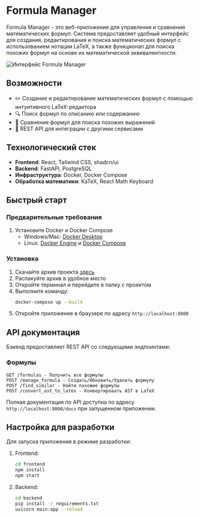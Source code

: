 # Formula Manager

Formula Manager - это веб-приложение для управления и сравнения математических формул. Система предоставляет удобный интерфейс для создания, редактирования и поиска математических формул с использованием нотации LaTeX, а также функционал для поиска похожих формул на основе их математической эквивалентности.

![Интерфейс Formula Manager]([/api/placeholder/800/400](https://i.yapx.ru/YRMRc.png))

## Возможности

- ✏️ Создание и редактирование математических формул с помощью интуитивного LaTeX-редактора
- 🔍 Поиск формул по описанию или содержанию
- 🔄 Сравнение формул для поиска похожих выражений
- 🚀 REST API для интеграции с другими сервисами

## Технологический стек

- **Frontend**: React, Tailwind CSS, shadcn/ui
- **Backend**: FastAPI, PostgreSQL
- **Инфраструктура**: Docker, Docker Compose
- **Обработка математики**: KaTeX, React Math Keyboard

## Быстрый старт

### Предварительные требования

1. Установите Docker и Docker Compose
   - Windows/Mac: [Docker Desktop](https://www.docker.com/products/docker-desktop/)
   - Linux: [Docker Engine](https://docs.docker.com/engine/install/) и [Docker Compose](https://docs.docker.com/compose/install/)

### Установка

1. Скачайте архив проекта [здесь]()
2. Распакуйте архив в удобное место
3. Откройте терминал и перейдите в папку с проектом
4. Выполните команду:
   ```bash
   docker-compose up --build
   ```
5. Откройте приложение в браузере по адресу `http://localhost:8000`

## API документация

Бэкенд предоставляет REST API со следующими эндпоинтами:

### Формулы

```
GET /formulas - Получить все формулы
POST /manage_formula - Создать/Обновить/Удалить формулу
POST /find_similar - Найти похожие формулы
POST /convert_ast_to_latex - Конвертировать AST в LaTeX
```

Полная документация по API доступна по адресу `http://localhost:8000/docs` при запущенном приложении.

## Настройка для разработки

Для запуска приложения в режиме разработки:

1. Frontend:
   ```bash
   cd frontend
   npm install
   npm start
   ```

2. Backend:
   ```bash
   cd backend
   pip install -r requirements.txt
   uvicorn main:app --reload
   ```
